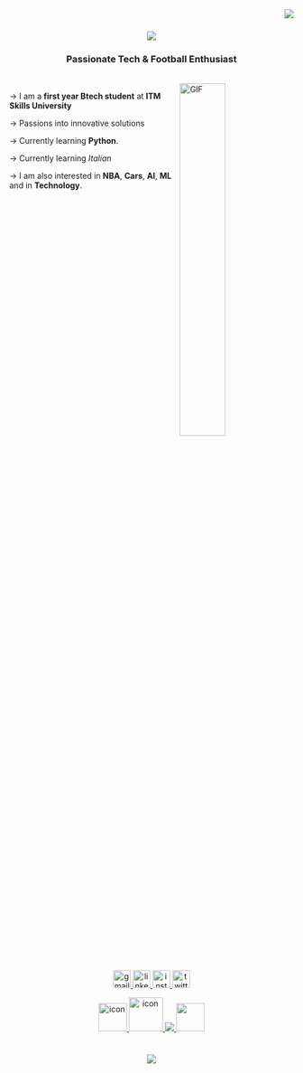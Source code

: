<img align="right" src="https://visitor-badge.laobi.icu/badge?page_id=faheemmuhammed1133.faheemmuhammed1133"/>

<h1 align="center">
    <img src="https://readme-typing-svg.herokuapp.com/?font=Righteous&size=35&center=true&vCenter=true&width=500&height=70&duration=4000&lines=Ciao+,+Salve;"/>
</h1>

<h3 align="center">Passionate Tech & Football Enthusiast</h3>

<br/>

<img align="right" alt="GIF" src="https://user-images.githubusercontent.com/74038190/226190894-18e959ba-d458-4a94-ac44-790190f2a947.gif" height="40%" width="40%"/>

 <div align="left">

-> I am a **first year Btech student** at **ITM Skills University**
 
-> Passions into innovative solutions

-> Currently learning **Python**.

-> Currently learning _Italian_

-> I am also interested in **NBA**, **Cars**, **AI**, **ML** and in **Technology**.

 </div>
 
<img src="https://i.imgur.com/dBaSKWF.gif" height="10" width="100%">


<div align="center">
  <a href="https://mail.google.com/mail/?view=cm&fs=1&to=muhammedfaheem1133@gmail.com" target="_blank">
    <img src="https://img.shields.io/static/v1?message=Gmail&logo=gmail&label=&color=D14836&logoColor=white&labelColor=&style=for-the-badge" height="31" alt="gmail logo"  />
  </a>
  <a href="https://www.linkedin.com/in/muhammed-faheem-9bbb89223" target="_blank">
    <img src="https://img.shields.io/static/v1?message=LinkedIn&logo=linkedin&label=&color=0077B5&logoColor=white&labelColor=&style=for-the-badge" height="31" alt="linkedin logo"  />
  </a>
    <a href="https://www.instagram.com/muhammed___fahee_m" target="_blank">
    <img src="https://img.shields.io/static/v1?message=Instagram&logo=instagram&label=&color=fbad50&logoColor=white&labelColor=&style=for-the-badge" height="31" alt="instagram logo" />
  </a>
  <a href="https://twitter.com/faeem6327" target="_blank">
    <img src="https://img.shields.io/static/v1?message=Twitter&logo=twitter&label=&color=1DA1F2&logoColor=white&labelColor=&style=for-the-badge" height="31" alt="twitter logo"  />
  </a>
  
</div>

<p align="center">
  <a href="https://skillicons.dev">
    <img src="https://techstack-generator.vercel.app/python-icon.svg" alt="icon" width="50" height="50" />
    <img src="https://techstack-generator.vercel.app/cpp-icon.svg" alt="icon" width="60" height="60" />
    <img src="https://skillicons.dev/icons?i=git,github,c,vscode&theme=light" />
    <img src="https://www.appsheet.com/Content/img/material/appsheet_rebrand_logo.svg" width="50" height="50">
  </a>

</div>
</p>

<img src="https://i.imgur.com/dBaSKWF.gif" height="10" width="100%">
  
</div>
<div align="center">
    
</p>



![](https://github-readme-activity-graph.vercel.app/graph?username=faheemmuhammed1133&bg_color=ffffff&color=0042aa&line=b88504&point=0061ff&area=true&area_color=f2c33f&hide_border=true)

</div>

    
</p>

